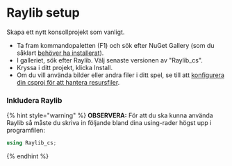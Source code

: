 # Raylib setup

Skapa ett nytt konsollprojekt som vanligt.

* Ta fram kommandopaletten (F1) och sök efter NuGet Gallery (som du såklart [behöver ha installerat](https://marketplace.visualstudio.com/items?itemName=patcx.vscode-nuget-gallery)).
* I galleriet, sök efter Raylib. Välj senaste versionen av "Raylib\_cs".
* Kryssa i ditt projekt, klicka Install.
* Om du vill använda bilder eller andra filer i ditt spel, se till att [konfigurera din csproj för att hantera resursfiler](../../filhantering/resursfiler.md#loesning-3-kopiera-filerna-automatiskt-till-malmappen).

### Inkludera Raylib <a href="#h.p_juwpvkt-mpln" id="h.p_juwpvkt-mpln"></a>

{% hint style="warning" %}
**OBSERVERA:** För att du ska kunna använda Raylib så måste du skriva in följande bland dina using-rader högst upp i programfilen:

```csharp
using Raylib_cs;
```
{% endhint %}
